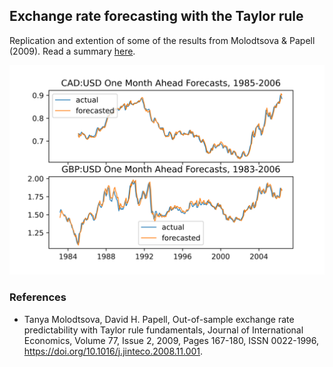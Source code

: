## Exchange rate forecasting with the Taylor rule
Replication and extention of some of the results from Molodtsova & Papell (2009). Read a summary [here](https://github.com/l9leung/taylor-x-rate/report/report.pdf).

![Alt text](https://raw.githubusercontent.com/l9leung/taylor-x-rate/main/forecasts.png)

### References
* Tanya Molodtsova, David H. Papell, Out-of-sample exchange rate predictability with Taylor rule fundamentals, Journal of International Economics, Volume 77, Issue 2, 2009, Pages 167-180, ISSN 0022-1996, https://doi.org/10.1016/j.jinteco.2008.11.001.
